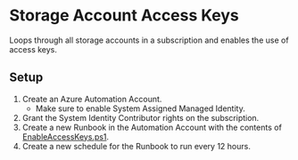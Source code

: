 # Storage Account Access Keys

Loops through all storage accounts in a subscription and enables the use of access keys.

## Setup

1. Create an Azure Automation Account.
    - Make sure to enable System Assigned Managed Identity.
1. Grant the System Identity Contributor rights on the subscription.
1. Create a new Runbook in the Automation Account with the contents of [EnableAccessKeys.ps1](./EnableAccessKeys.ps1).
1. Create a new schedule for the Runbook to run every 12 hours.
